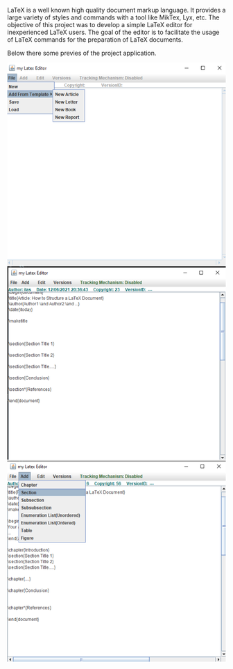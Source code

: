   LaTeX is a well known high quality document markup language. It provides a large variety of styles and commands with a tool like MikTex, Lyx, etc. The objective of this project was to develop a simple LaTeX editor for inexperienced LaTeX users. The goal of the editor is to facilitate the usage of LaTeX commands for the preparation of LaTeX documents.

Below there some previes of the project application.

![Screenshot_1](https://github.com/iliasmav/Uni_Projects/blob/main/LatexEditor/img/preview_1.png)
![Screenshot_2](https://github.com/iliasmav/Uni_Projects/blob/main/LatexEditor/img/preview_2.png)
![Screenshot_3](https://github.com/iliasmav/Uni_Projects/blob/main/LatexEditor/img/preview_3.png)
